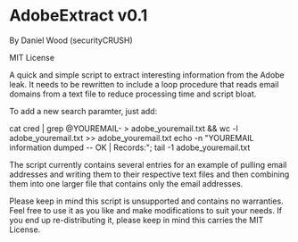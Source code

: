 AdobeExtract v0.1
=================
By Daniel Wood (securityCRUSH)

MIT License

A quick and simple script to extract interesting information from the Adobe leak.  It needs to be rewritten to include a loop procedure that reads email domains from a text file to reduce processing time and script bloat.

To add a new search paramter, just add:

cat cred | grep @YOUREMAIL- > adobe_youremail.txt && wc -l adobe_youremail.txt >> adobe_youremail.txt
echo -n "YOUREMAIL information dumped -- OK | Records:"; tail -1 adobe_youremail.txt

The script currently contains several entries for an example of pulling email addresses and writing them to their respective text files and then combining them into one larger file that contains only the email addresses.

Please keep in mind this script is unsupported and contains no warranties.  Feel free to use it as you like and make modifications to suit your needs.  If you end up re-distributing it, please keep in mind this carries the MIT License.


